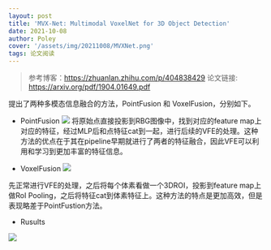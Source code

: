 ```yaml
---
layout: post
title: 'MVX-Net: Multimodal VoxelNet for 3D Object Detection'
date: 2021-10-08
author: Poley
cover: '/assets/img/20211008/MVXNet.png'
tags: 论文阅读
---
```


> 参考博客：https://zhuanlan.zhihu.com/p/404838429
> 论文链接: https://arxiv.org/pdf/1904.01649.pdf

提出了两种多模态信息融合的方法，PointFusion 和 VoxelFusion，分别如下。
+ PointFusion
![](/assets/img/20211008/MVXNetF2.png)
将原始点直接投影到RBG图像中，找到对应的feature map上对应的特征，经过MLP后和点特征cat到一起，进行后续的VFE的处理。这种方法的优点在于其在pipeline早期就进行了两者的特征融合，因此VFE可以利用和学习到更加丰富的特征信息。

+ VoxelFusion
![](/assets/img/20211008/MVXNetF3.png)

先正常进行VFE的处理，之后将每个体素看做一个3DROI，投影到feature map上做RoI Pooling，之后将特征cat到体素特征上。这种方法的特点是更加高效，但是表现略差于PointFustion方法。

+ Rusults

![](/assets/img/20211008/MVXNetT1.png)